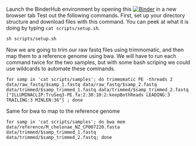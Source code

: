 Launch the BinderHub environment by opening this [![Binder](https://binder.pangeo.io/badge_logo.svg)](https://binder.pangeo.io/v2/gh/kyleaoconnell22/pangeo-genomics-tutorial/main) in a new browser tab
Test out the following commands.
First, set up your directory structure and download files with this command. You can peek at what it is doing by typing `cat scripts/setup.sh`.
```
sh scripts/setup.sh
```

Now we are going to trim our raw fastq files using trimmomatic, and then map them to a reference genome using bwa. We will have to run each command twice for the two samples, but with some bash scriping we could use wildcards to automate these commands.

```
for samp in 'cat scripts/samples'; do trimmomatic PE -threads 2 data/raw_fastq/$samp_1.fastq data/raw_fastq/$samp_2.fastq data/trimmed/$samp_trimmed_1.fastq data/trimmed/$samp_trimmed_2.fastq ["ILLUMINACLIP:TruSeq3-PE.fa:2:30:10:2:keepBothReads LEADING:3 TRAILING:3 MINLEN:36"] ; done
```

Same for bwa to map to the reference genome

```
for samp in 'cat scripts/samples'; do bwa mem data/reference/M_chelonae_NZ_CP007220.fasta  data/trimmed/$samp_trimmed_1.fastq  data/trimmed/$samp_trimmed_2.fastq; done
```
